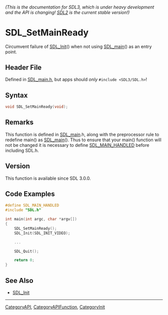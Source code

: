 ###### (This is the documentation for SDL3, which is under heavy development and the API is changing! [SDL2](https://wiki.libsdl.org/SDL2/) is the current stable version!)
# SDL_SetMainReady

Circumvent failure of [SDL_Init](SDL_Init)() when not using [SDL_main](SDL_main)() as an entry point.

## Header File

Defined in [SDL_main.h](https://github.com/libsdl-org/SDL/blob/main/include/SDL3/SDL_main.h), but apps should _only_ `#include <SDL3/SDL.h>`!

## Syntax

```c
void SDL_SetMainReady(void);

```

## Remarks

This function is defined in [SDL_main](SDL_main).h, along with the
preprocessor rule to redefine main() as [SDL_main](SDL_main)(). Thus to
ensure that your main() function will not be changed it is necessary to
define [SDL_MAIN_HANDLED](SDL_MAIN_HANDLED) before including SDL.h.

## Version

This function is available since SDL 3.0.0.

## Code Examples

```c++
#define SDL_MAIN_HANDLED
#include "SDL.h"

int main(int argc, char *argv[])
{
    SDL_SetMainReady();
    SDL_Init(SDL_INIT_VIDEO);

    ...

    SDL_Quit();

    return 0;
}
```

## See Also

* [SDL_Init](SDL_Init)

----
[CategoryAPI](CategoryAPI), [CategoryAPIFunction](CategoryAPIFunction), [CategoryInit](CategoryInit)



